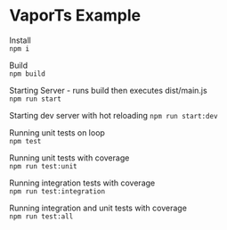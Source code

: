 # VaporTs Example

Install  
`npm i`

Build  
`npm build`

Starting Server - runs build then executes dist/main.js  
`npm run start`

Starting dev server with hot reloading
`npm run start:dev`

Running unit tests on loop  
`npm test`

Running unit tests with coverage  
`npm run test:unit`

Running integration tests with coverage  
`npm run test:integration`

Running integration and unit tests with coverage  
`npm run test:all`
